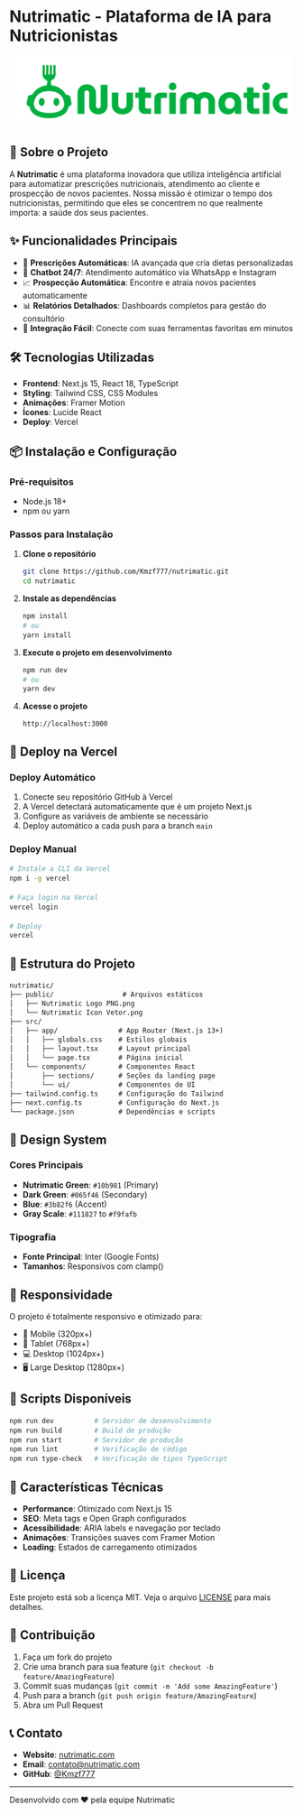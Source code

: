 # Nutrimatic - Plataforma de IA para Nutricionistas

![Nutrimatic Logo](public/Nutrimatic%20Logo%20PNG.png)

## 🚀 Sobre o Projeto

A **Nutrimatic** é uma plataforma inovadora que utiliza inteligência artificial para automatizar prescrições nutricionais, atendimento ao cliente e prospecção de novos pacientes. Nossa missão é otimizar o tempo dos nutricionistas, permitindo que eles se concentrem no que realmente importa: a saúde dos seus pacientes.

## ✨ Funcionalidades Principais

- 🤖 **Prescrições Automáticas**: IA avançada que cria dietas personalizadas
- 💬 **Chatbot 24/7**: Atendimento automático via WhatsApp e Instagram
- 📈 **Prospecção Automática**: Encontre e atraia novos pacientes automaticamente
- 📊 **Relatórios Detalhados**: Dashboards completos para gestão do consultório
- 🔄 **Integração Fácil**: Conecte com suas ferramentas favoritas em minutos

## 🛠️ Tecnologias Utilizadas

- **Frontend**: Next.js 15, React 18, TypeScript
- **Styling**: Tailwind CSS, CSS Modules
- **Animações**: Framer Motion
- **Ícones**: Lucide React
- **Deploy**: Vercel

## 📦 Instalação e Configuração

### Pré-requisitos

- Node.js 18+ 
- npm ou yarn

### Passos para Instalação

1. **Clone o repositório**
   ```bash
   git clone https://github.com/Kmzf777/nutrimatic.git
   cd nutrimatic
   ```

2. **Instale as dependências**
   ```bash
   npm install
   # ou
   yarn install
   ```

3. **Execute o projeto em desenvolvimento**
   ```bash
   npm run dev
   # ou
   yarn dev
   ```

4. **Acesse o projeto**
   ```
   http://localhost:3000
   ```

## 🚀 Deploy na Vercel

### Deploy Automático

1. Conecte seu repositório GitHub à Vercel
2. A Vercel detectará automaticamente que é um projeto Next.js
3. Configure as variáveis de ambiente se necessário
4. Deploy automático a cada push para a branch `main`

### Deploy Manual

```bash
# Instale a CLI da Vercel
npm i -g vercel

# Faça login na Vercel
vercel login

# Deploy
vercel
```

## 📁 Estrutura do Projeto

```
nutrimatic/
├── public/                 # Arquivos estáticos
│   ├── Nutrimatic Logo PNG.png
│   └── Nutrimatic Icon Vetor.png
├── src/
│   ├── app/               # App Router (Next.js 13+)
│   │   ├── globals.css    # Estilos globais
│   │   ├── layout.tsx     # Layout principal
│   │   └── page.tsx       # Página inicial
│   └── components/        # Componentes React
│       ├── sections/      # Seções da landing page
│       └── ui/            # Componentes de UI
├── tailwind.config.ts     # Configuração do Tailwind
├── next.config.ts         # Configuração do Next.js
└── package.json           # Dependências e scripts
```

## 🎨 Design System

### Cores Principais
- **Nutrimatic Green**: `#10b981` (Primary)
- **Dark Green**: `#065f46` (Secondary)
- **Blue**: `#3b82f6` (Accent)
- **Gray Scale**: `#111827` to `#f9fafb`

### Tipografia
- **Fonte Principal**: Inter (Google Fonts)
- **Tamanhos**: Responsivos com clamp()

## 📱 Responsividade

O projeto é totalmente responsivo e otimizado para:
- 📱 Mobile (320px+)
- 📱 Tablet (768px+)
- 💻 Desktop (1024px+)
- 🖥️ Large Desktop (1280px+)

## 🔧 Scripts Disponíveis

```bash
npm run dev          # Servidor de desenvolvimento
npm run build        # Build de produção
npm run start        # Servidor de produção
npm run lint         # Verificação de código
npm run type-check   # Verificação de tipos TypeScript
```

## 🌟 Características Técnicas

- **Performance**: Otimizado com Next.js 15
- **SEO**: Meta tags e Open Graph configurados
- **Acessibilidade**: ARIA labels e navegação por teclado
- **Animações**: Transições suaves com Framer Motion
- **Loading**: Estados de carregamento otimizados

## 📄 Licença

Este projeto está sob a licença MIT. Veja o arquivo [LICENSE](LICENSE) para mais detalhes.

## 🤝 Contribuição

1. Faça um fork do projeto
2. Crie uma branch para sua feature (`git checkout -b feature/AmazingFeature`)
3. Commit suas mudanças (`git commit -m 'Add some AmazingFeature'`)
4. Push para a branch (`git push origin feature/AmazingFeature`)
5. Abra um Pull Request

## 📞 Contato

- **Website**: [nutrimatic.com](https://nutrimatic.com)
- **Email**: contato@nutrimatic.com
- **GitHub**: [@Kmzf777](https://github.com/Kmzf777)

---

Desenvolvido com ❤️ pela equipe Nutrimatic
